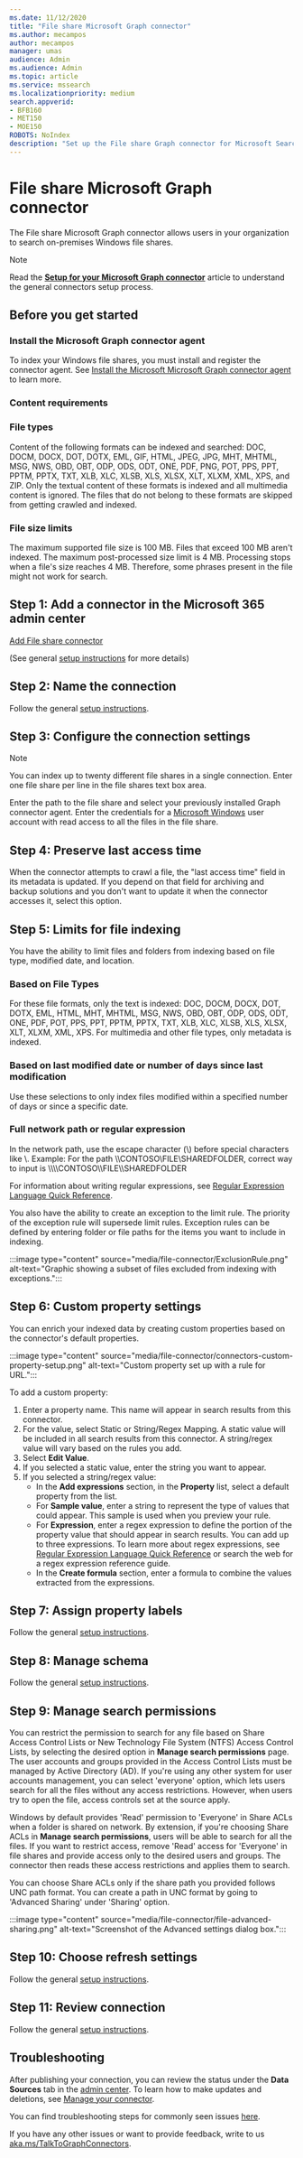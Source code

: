 ```yaml
---
ms.date: 11/12/2020
title: "File share Microsoft Graph connector"
ms.author: mecampos
author: mecampos
manager: umas
audience: Admin
ms.audience: Admin
ms.topic: article
ms.service: mssearch
ms.localizationpriority: medium
search.appverid:
- BFB160
- MET150
- MOE150
ROBOTS: NoIndex
description: "Set up the File share Graph connector for Microsoft Search"
---
```

<!---Previous ms.author: rusamai --->

# File share Microsoft Graph connector

The File share Microsoft Graph connector allows users in your organization to search on-premises Windows file shares.

> [!NOTE]
> Read the [**Setup for your Microsoft Graph connector**](configure-connector.md) article to understand the general connectors setup process.

## Before you get started

### Install the Microsoft Graph connector agent

To index your Windows file shares, you must install and register the connector agent. See [Install the Microsoft Microsoft Graph connector agent](graph-connector-agent.md) to learn more.  

### Content requirements

### File types

Content of the following formats can be indexed and searched: DOC, DOCM, DOCX, DOT, DOTX, EML, GIF, HTML, JPEG, JPG, MHT, MHTML, MSG, NWS, OBD, OBT, ODP, ODS, ODT, ONE, PDF, PNG, POT, PPS, PPT, PPTM, PPTX, TXT, XLB, XLC, XLSB, XLS, XLSX, XLT, XLXM, XML, XPS, and ZIP. Only the textual content of these formats is indexed and all multimedia content is ignored. The files that do not belong to these formats are skipped from getting crawled and indexed.

### File size limits

The maximum supported file size is 100 MB. Files that exceed 100 MB aren't indexed. The maximum post-processed size limit is 4 MB. Processing stops when a file's size reaches 4 MB. Therefore, some phrases present in the file might not work for search.

## Step 1: Add a connector in the Microsoft 365 admin center

[Add File share connector](https://admin.microsoft.com/adminportal/home#/MicrosoftSearch/Connectors/add?ms_search_referrer=MicrosoftSearchDocs_FileShare&type=FileConnector)

(See general [setup instructions](./configure-connector.md) for more details)
<!---If the above phrase does not apply, delete it and insert specific details for your data source that are different from general setup instructions.-->

## Step 2: Name the connection

Follow the general [setup instructions](./configure-connector.md).
<!---If the above phrase does not apply, delete it and insert specific details for your data source that are different from general setup instructions.-->

## Step 3: Configure the connection settings

> [!NOTE]
> You can index up to twenty different file shares in a single connection. Enter one file share per line in the file shares text box area.

Enter the path to the file share and select your previously installed Graph connector agent. Enter the credentials for a [Microsoft Windows](https://microsoft.com/windows) user account with read access to all the files in the file share.

## Step 4: Preserve last access time

When the connector attempts to crawl a file, the "last access time" field in its metadata is updated. If you depend on that field for archiving and backup solutions and you don't want to update it when the connector accesses it, select this option.

## Step 5: Limits for file indexing

You have the ability to limit files and folders from indexing based on file type, modified date, and location.

### Based on File Types

For these file formats, only the text is indexed: DOC, DOCM, DOCX, DOT, DOTX, EML, HTML, MHT, MHTML, MSG, NWS, OBD, OBT, ODP, ODS, ODT, ONE, PDF, POT, PPS, PPT, PPTM, PPTX, TXT, XLB, XLC, XLSB, XLS, XLSX, XLT, XLXM, XML, XPS. For multimedia and other file types, only metadata is indexed.

### Based on last modified date or number of days since last modification

Use these selections to only index files modified within a specified number of days or since a specific date.

### Full network path or regular expression

In the network path, use the escape character (\\) before special characters like \\. Example: For the path \\\\CONTOSO\\FILE\\SHAREDFOLDER, correct way to input is  \\\\\\\\CONTOSO\\\\FILE\\\\SHAREDFOLDER

For information about writing regular expressions, see [Regular Expression Language Quick Reference](/dotnet/standard/base-types/regular-expression-language-quick-reference).

You also have the ability to create an exception to the limit rule. The priority of the exception rule will supersede limit rules. Exception rules can be defined by entering folder or file paths for the items you want to include in indexing.

:::image type="content" source="media/file-connector/ExclusionRule.png" alt-text="Graphic showing a subset of files excluded from indexing with exceptions.":::

## Step 6: Custom property settings

You can enrich your indexed data by creating custom properties based on the connector's default properties.

:::image type="content" source="media/file-connector/connectors-custom-property-setup.png" alt-text="Custom property set up with a rule for URL.":::

To add a custom property:

  1. Enter a property name. This name will appear in search results from this connector.
  1. For the value, select Static or String/Regex Mapping. A static value will be included in all search results from this connector. A string/regex value will vary based on the rules you add.
  1. Select **Edit Value**.
  1. If you selected a static value, enter the string you want to appear.
  1. If you selected a string/regex value:
      * In the **Add expressions** section, in the **Property** list, select a default property from the list.
      * For **Sample value**, enter a string to represent the type of values that could appear. This sample is used when you preview your rule.
      * For **Expression**, enter a regex expression to define the portion of the property value that should appear in search results. You can add up to three expressions. To learn more about regex expressions, see [Regular Expression Language Quick Reference](/dotnet/standard/base-types/regular-expression-language-quick-reference) or search the web for a regex expression reference guide.
      * In the **Create formula** section, enter a formula to combine the values extracted from the expressions. 

## Step 7: Assign property labels

Follow the general [setup instructions](./configure-connector.md).
<!---If the above phrase does not apply, delete it and insert specific details for your data source that are different from general setup instructions.-->

## Step 8: Manage schema

Follow the general [setup instructions](./configure-connector.md).
<!---If the above phrase does not apply, delete it and insert specific details for your data source that are different from general setup instructions.-->

## Step 9: Manage search permissions

You can restrict the permission to search for any file based on Share Access Control Lists or New Technology File System (NTFS) Access Control Lists, by selecting the desired option in **Manage search permissions** page. The user accounts and groups provided in the Access Control Lists must be managed by Active Directory (AD). If you're using any other system for user accounts management, you can select 'everyone' option, which lets users search for all the files without any access restrictions. However, when users try to open the file, access controls set at the source apply.

Windows by default provides 'Read' permission to 'Everyone' in Share ACLs when a folder is shared on network. By extension, if you're choosing Share ACLs in **Manage search permissions**, users will be able to search for all the files. If you want to restrict access, remove 'Read' access for 'Everyone' in file shares and provide access only to the desired users and groups. The connector then reads these access restrictions and applies them to search.

You can choose Share ACLs only if the share path you provided follows UNC path format. You can create a path in UNC format by going to 'Advanced Sharing' under 'Sharing' option.

:::image type="content" source="media/file-connector/file-advanced-sharing.png" alt-text="Screenshot of the Advanced settings dialog box.":::

## Step 10: Choose refresh settings

Follow the general [setup instructions](./configure-connector.md).
<!---If the above phrase does not apply, delete it and insert specific details for your data source that are different from general setup instructions.-->

## Step 11: Review connection

Follow the general [setup instructions](./configure-connector.md).
<!---If the above phrase does not apply, delete it and insert specific details for your data source that are different from general setup 
instructions.-->

<!---## Troubleshooting-->
<!---Insert troubleshooting recommendations for this data source-->
## Troubleshooting
After publishing your connection, you can review the status under the **Data Sources** tab in the [admin center](https://admin.microsoft.com). To learn how to make updates and deletions, see [Manage your connector](manage-connector.md).

You can find troubleshooting steps for commonly seen issues [here](troubleshoot-file-share-connector.md).

If you have any other issues or want to provide feedback, write to us [aka.ms/TalkToGraphConnectors](https://aka.ms/TalkToGraphConnectors).

<!---## Limitations-->
<!---Insert limitations for this data source-->

